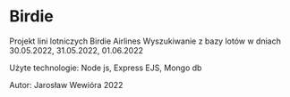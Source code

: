 # Birdie
Projekt lini lotniczych Birdie Airlines
Wyszukiwanie z bazy lotów w dniach 30.05.2022, 31.05.2022, 01.06.2022

Użyte technologie: 
Node js, Express EJS, Mongo db

Autor: Jarosław Wewióra 2022
